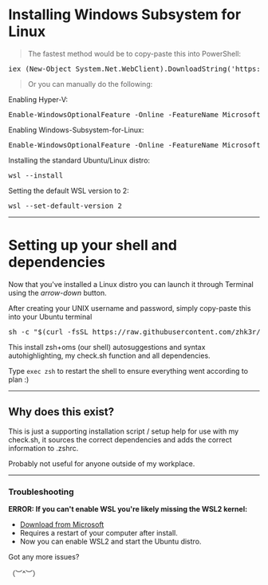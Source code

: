 # Installing Windows Subsystem for Linux

> The fastest method would be to copy-paste this into PowerShell:

<pre lang="shell">
iex (New-Object System.Net.WebClient).DownloadString('https://raw.githubusercontent.com/zhk3r/wsl/master/wsl.ps1')
</pre>

> Or you can manually do the following:

Enabling Hyper-V:

<pre lang="shell">
Enable-WindowsOptionalFeature -Online -FeatureName Microsoft-Hyper-V -All
</pre>

Enabling Windows-Subsystem-for-Linux:

<pre lang="shell">
Enable-WindowsOptionalFeature -Online -FeatureName Microsoft-Windows-Subsystem-Linux
</pre>

Installing the standard Ubuntu/Linux distro:

<pre lang="shell">
wsl --install
</pre>

Setting the default WSL version to 2:

<pre lang="shell">
wsl --set-default-version 2
</pre>

---

# Setting up your shell and dependencies

Now that you've installed a Linux distro you can launch it through Terminal using the *arrow-down* button.

After creating your UNIX username and password, simply copy-paste this into your Ubuntu terminal

<pre lang="bash">
sh -c "$(curl -fsSL https://raw.githubusercontent.com/zhk3r/wsl/master/ubuntu.sh)"
</pre>

This install zsh+oms (our shell) autosuggestions and syntax autohighlighting, my check.sh function and all dependencies.

Type ```exec zsh``` to restart the shell to ensure everything went according to plan :)

---

## Why does this exist?

This is just a supporting installation script / setup help for use with my check.sh, it sources the correct dependencies and adds the correct information to .zshrc. 

Probably not useful for anyone outside of my workplace.

---

### Troubleshooting

**ERROR: If you can't enable WSL you're likely missing the WSL2 kernel:**
- [Download from Microsoft](https://wslstorestorage.blob.core.windows.net/wslblob/wsl_update_x64.msi)
- Requires a restart of your computer after install.
- Now you can enable WSL2 and start the Ubuntu distro.

Got any more issues? 

（︶^︶）
